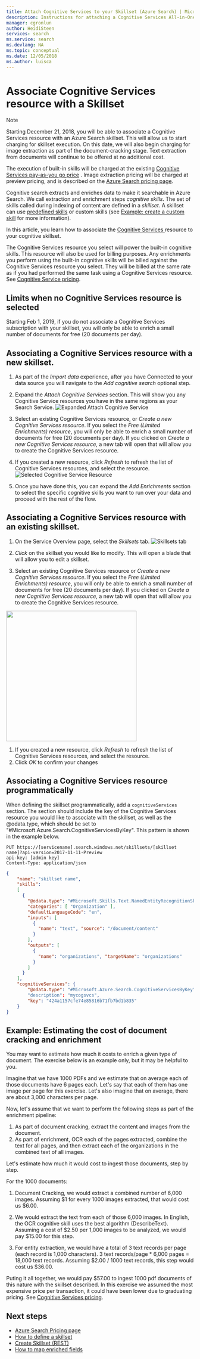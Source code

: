 ```yaml
---
title: Attach Cognitive Services to your Skillset (Azure Search) | Microsoft Docs
description: Instructions for attaching a Cognitive Services All-in-One subscription to a Cognitive Skillset
manager: cgronlun
author: HeidiSteen
services: search
ms.service: search
ms.devlang: NA
ms.topic: conceptual
ms.date: 12/05/2018
ms.author: luisca
---
```

# Associate Cognitive Services resource with a Skillset 

> [!NOTE]
> Starting December 21, 2018, you will be able to associate a Cognitive Services resource with an Azure Search skillset. This will allow us to start charging for skillset execution. On this date, we will also begin charging for image extraction as part of the document-cracking stage. Text extraction from documents will continue to be offered at no additional cost.
>
> The execution of built-in skills will be charged at the existing [Cognitive Services pay-as-you go price](https://azure.microsoft.com/pricing/details/cognitive-services/)
. Image extraction pricing will be charged at preview pricing, and is described on the [Azure Search pricing page](https://go.microsoft.com/fwlink/?linkid=2042400).


Cognitive search extracts and enriches data to make it searchable in Azure Search. We call extraction and enrichment steps *cognitive skills*. The set of skills called during indexing of content are defined in a *skillset*. A skillset can use [predefined skills](cognitive-search-predefined-skills.md) or custom skills (see [Example: create a custom skill](cognitive-search-create-custom-skill-example.md) for more information).

In this article, you learn how to associate the [Cognitive Services ](https://azure.microsoft.com/services/cognitive-services/) resource to your cognitive skillset.

The Cognitive Services resource you select will power the built-in cognitive skills. This resource will also be used for billing purposes. Any enrichments you perform using the built-in cognitive skills will be billed against the Cognitive Services resource you select. They will be billed at the same rate as if you had performed the same task using a Cognitive Services resource. See [Cognitive Service pricing](https://azure.microsoft.com/pricing/details/cognitive-services/).

## Limits when no Cognitive Services resource is selected
Starting Feb 1, 2019, if you do not associate a Cognitive Services subscription with your skillset, you will only be able to enrich a small number of documents for free (20 documents per day). 

## Associating a Cognitive Services resource with a new skillset.

1. As part of the *Import data* experience, after you have Connected to your data source you will navigate to the *Add cognitive search* optional step. 

1. Expand the *Attach Cognitive Services* section. This will show you any Cognitive Service resources you have in the same regions as your Search Service. 
![Expanded Attach Cognitive Service](./media/cognitive-search-attach-cognitive-svcs/attach2.png "Expanded Attach Cognitive Services")

1. Select an existing Cognitive Services resource, or *Create a new Cognitive Services resource*. If you select the *Free (Limited Enrichments) resource*, you will only be able to enrich a small number of documents for free (20 documents per day). If you clicked on *Create a new Cognitive Services resource*, a new tab will open that will allow you to create the Cognitive Services resource. 

1. If you created a new resource, click *Refresh* to refresh the list of Cognitive Services resources, and select the resource. 
![Selected Cognitive Service Resource](./media/cognitive-search-attach-cognitive-svcs/attach3.png "Selected Cognitive Service Resource")

1. Once you have done this, you can expand the *Add Enrichments* section to select the specific cognitive skills you want to run over your data and proceed with the rest of the flow.

## Associating a Cognitive Services resource with an existing skillset.

1. On the Service Overview page, select the *Skillsets* tab.
![Skillsets tab](./media/cognitive-search-attach-cognitive-svcs/attach-existing1.png "Skillsets tab")

1. *Click* on the skillset you would like to modify. This will open a blade that will allow you to edit a skillset.

1. Select an existing Cognitive Services resource or *Create a new Cognitive Services resource*. If you select the *Free (Limited Enrichments) resource*, you will only be able to enrich a small number of documents for free (20 documents per day). If you clicked on *Create a new Cognitive Services resource*, a new tab will open that will allow you to create the Cognitive Services resource. <n/> 
<img src="./media/cognitive-search-attach-cognitive-svcs/attach-existing2.png" width="350">

1. If you created a new resource, click *Refresh* to refresh the list of Cognitive Services resources, and select the resource.
1. Click *OK* to confirm your changes

## Associating a Cognitive Services resource programmatically

When defining the skillset programmatically, add a `cognitiveServices` section. The section should include the key of the Cognitive Services resource you would like to associate with the skillset, as well as the @odata.type, which should be set to "#Microsoft.Azure.Search.CognitiveServicesByKey". This pattern is shown in the example below.

```http
PUT https://[servicename].search.windows.net/skillsets/[skillset name]?api-version=2017-11-11-Preview
api-key: [admin key]
Content-Type: application/json
```
```json
{
    "name": "skillset name",
    "skills": 
    [
      {
        "@odata.type": "#Microsoft.Skills.Text.NamedEntityRecognitionSkill",
        "categories": [ "Organization" ],
        "defaultLanguageCode": "en",
        "inputs": [
          {
            "name": "text", "source": "/document/content"
          }
        ],
        "outputs": [
          {
            "name": "organizations", "targetName": "organizations"
          }
        ]
      }
    ],
    "cognitiveServices": {
    	"@odata.type": "#Microsoft.Azure.Search.CognitiveServicesByKey"
    	"description": "mycogsvcs",
    	"key": "424a1157cfe74e85816b71fb7bd1b835"
    }
}
```
## Example: Estimating the cost of document cracking and enrichment
You may want to estimate how much it costs to enrich a given type of document. The exercise below is an example only, but it may be helpful to you.

Imagine that we have 1000 PDFs and we estimate that on average each of those documents have 6 pages each. Let's say that each of them has one image per page for this exercise. Let's also imagine that on average, there are about 3,000 characters per page. 

Now, let's assume that we want to perform the following steps as part of the enrichment pipeline:
1. As part of document cracking, extract the content and images from the document.
1. As part of enrichment, OCR each of the pages extracted, combine the text for all pages, and then extract each of the organizations in the combined text of all images.

Let's estimate how much it would cost to ingest those documents, step by step.

For the 1000 documents:

1. Document Cracking, we would extract a combined number of 6,000 images. Assuming $1 for every 1000 images extracted, that would cost us $6.00.

2. We would extract the text from each of those 6,000 images. In English, the OCR cognitive skill uses the best algorithm (DescribeText). Assuming a cost of $2.50 per 1,000 images to be analyzed, we would pay $15.00 for this step.

3. For entity extraction, we would have a total of 3 text records per page (each record is 1,000 characters). 3 text records/page * 6,000 pages = 18,000 text records. Assuming $2.00 / 1000 text records, this step would cost us $36.00.

Puting it all together, we would pay $57.00 to ingest 1000 pdf documents of this nature with the skillset described.  In this exercise we assumed the most expensive price per transaction, it could have been lower due to graduating pricing. See [Cognitive Services pricing](https://azure.microsoft.com/pricing/details/cognitive-services).



## Next steps
+ [Azure Search Pricing page](https://azure.microsoft.com/pricing/details/search/)
+ [How to define a skillset](cognitive-search-defining-skillset.md)
+ [Create Skillset (REST)](https://docs.microsoft.com/rest/api/searchservice/create-skillset)
+ [How to map enriched fields](cognitive-search-output-field-mapping.md)
